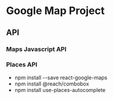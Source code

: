 # Google Map Project

## API

### Maps Javascript API
### Places API

- npm install --save react-google-maps
- npm install @reach/combobox
- npm install use-places-autocomplete
